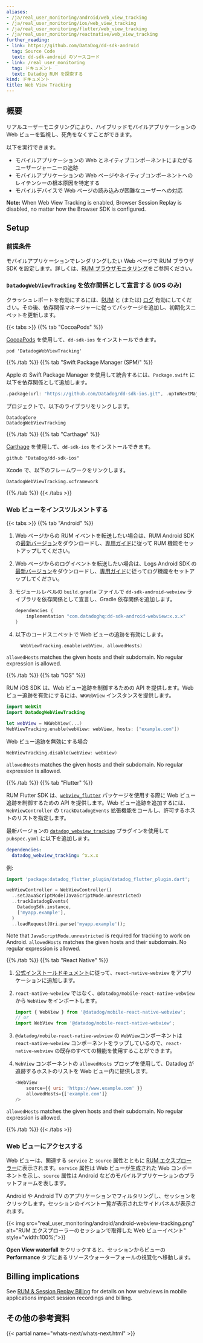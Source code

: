 ```yaml
---
aliases:
- /ja/real_user_monitoring/android/web_view_tracking
- /ja/real_user_monitoring/ios/web_view_tracking
- /ja/real_user_monitoring/flutter/web_view_tracking
- /ja/real_user_monitoring/reactnative/web_view_tracking
further_reading:
- link: https://github.com/DataDog/dd-sdk-android
  tag: Source Code
  text: dd-sdk-android のソースコード
- link: /real_user_monitoring
  tag: ドキュメント
  text: Datadog RUM を探索する
kind: ドキュメント
title: Web View Tracking
---
```


## 概要

リアルユーザーモニタリングにより、ハイブリッドモバイルアプリケーションの Web ビューを監視し、死角をなくすことができます。

以下を実行できます。

- モバイルアプリケーションの Web とネイティブコンポーネントにまたがるユーザージャーニーの追跡
- モバイルアプリケーションの Web ページやネイティブコンポーネントへのレイテンシーの根本原因を特定する
- モバイルデバイスで Web ページの読み込みが困難なユーザーへの対応

**Note:** When Web View Tracking is enabled, Browser Session Replay is disabled, no matter how the Browser SDK is configured.

## Setup

### 前提条件

モバイルアプリケーションでレンダリングしたい Web ページで RUM ブラウザ SDK を設定します。詳しくは、[RUM ブラウザモニタリング][1]をご参照ください。

### `DatadogWebViewTracking` を依存関係として宣言する (iOS のみ)

クラッシュレポートを有効にするには、[RUM][2] と (または) [ログ][3] 有効にしてください。その後、依存関係マネージャーに従ってパッケージを追加し、初期化スニペットを更新します。

{{< tabs >}}
{{% tab "CocoaPods" %}}

[CocoaPods][4] を使用して、`dd-sdk-ios` をインストールできます。
```
pod 'DatadogWebViewTracking'
```

[4]: https://cocoapods.org/

{{% /tab %}}
{{% tab "Swift Package Manager (SPM)" %}}

Apple の Swift Package Manager を使用して統合するには、`Package.swift` に以下を依存関係として追加します。
```swift
.package(url: "https://github.com/Datadog/dd-sdk-ios.git", .upToNextMajor(from: "2.0.0"))
```

プロジェクトで、以下のライブラリをリンクします。
```
DatadogCore
DatadogWebViewTracking
```

{{% /tab %}}
{{% tab "Carthage" %}}

[Carthage][5] を使用して、`dd-sdk-ios` をインストールできます。
```
github "DataDog/dd-sdk-ios"
```

Xcode で、以下のフレームワークをリンクします。
```
DatadogWebViewTracking.xcframework
```

[5]: https://github.com/Carthage/Carthage

{{% /tab %}}
{{< /tabs >}}

### Web ビューをインスツルメントする

{{< tabs >}}
{{% tab "Android" %}}

1. Web ページからの RUM イベントを転送したい場合は、RUM Android SDK の[最新バージョン][1]をダウンロードし、[専用ガイド][2]に従って RUM 機能をセットアップしてください。
2. Web ページからのログイベントを転送したい場合は、Logs Android SDK の[最新バージョン][3]をダウンロードし、[専用ガイド][4]に従ってログ機能をセットアップしてください。
3. モジュールレベルの `build.gradle` ファイルで `dd-sdk-android-webview` ライブラリを依存関係として宣言し、Gradle 依存関係を追加します。

    ```groovy
    dependencies {
        implementation "com.datadoghq:dd-sdk-android-webview:x.x.x"
    }
    ```

4. 以下のコードスニペットで Web ビューの追跡を有効にします。

   ```kotlin
     WebViewTracking.enable(webView, allowedHosts)
   ```

`allowedHosts` matches the given hosts and their subdomain. No regular expression is allowed.

[1]: https://search.maven.org/artifact/com.datadoghq/dd-sdk-android-rum
[2]: /ja/real_user_monitoring/android/?tab=kotlin#setup
[3]: https://search.maven.org/artifact/com.datadoghq/dd-sdk-android-logs
[4]: /ja/logs/log_collection/android/?tab=kotlin#setup

{{% /tab %}}
{{% tab "iOS" %}}

RUM iOS SDK は、Web ビュー追跡を制御するための API を提供します。Web ビュー追跡を有効にするには、`WKWebView` インスタンスを提供します。

```swift
import WebKit
import DatadogWebViewTracking

let webView = WKWebView(...)
WebViewTracking.enable(webView: webView, hosts: ["example.com"])
```

Web ビュー追跡を無効にする場合
```swift
WebViewTracking.disable(webView: webView)
```

`allowedHosts` matches the given hosts and their subdomain. No regular expression is allowed.

{{% /tab %}}
{{% tab "Flutter" %}}

RUM Flutter SDK は、[`webview_flutter`][1] パッケージを使用する際に Web ビュー追跡を制御するための API を提供します。Web ビュー追跡を追加するには、`WebViewController` の `trackDatadogEvents` 拡張機能をコールし、許可するホストのリストを指定します。

最新バージョンの [`datadog_webview_tracking`][2] プラグインを使用して `pubspec.yaml` に以下を追加します。
```yaml
dependencies:
  datadog_webview_tracking: ^x.x.x
```

例:

```dart
import 'package:datadog_flutter_plugin/datadog_flutter_plugin.dart';

webViewController = WebViewController()
  ..setJavaScriptMode(JavaScriptMode.unrestricted)
  ..trackDatadogEvents(
    DatadogSdk.instance,
    ['myapp.example'],
  )
  ..loadRequest(Uri.parse('myapp.example'));
```

Note that `JavaScriptMode.unrestricted` is required for tracking to work on Android.
`allowedHosts` matches the given hosts and their subdomain. No regular expression is allowed.


[1]: https://pub.dev/packages/webview_flutter
[2]: https://pub.dev/packages/datadog_webview_tracking

{{% /tab %}}
{{% tab "React Native" %}}

1. [公式インストールドキュメント][1]に従って、`react-native-webview` をアプリケーションに追加します。

2. `react-native-webview` ではなく、`@datadog/mobile-react-native-webview` から `WebView` をインポートします。

   ```javascript
   import { WebView } from '@datadog/mobile-react-native-webview';
   // or
   import WebView from '@datadog/mobile-react-native-webview';
   ```

3. `@datadog/mobile-react-native-webview` の `WebView`コンポーネントは `react-native-webview` コンポーネントをラップしているので、`react-native-webview` の既存のすべての機能を使用することができます。

4. `WebView` コンポーネントの `allowedHosts` プロップを使用して、Datadog が追跡するホストのリストを Web ビュー内に提供します。

   ```javascript
   <WebView
       source={{ uri: 'https://www.example.com' }}
       allowedHosts={['example.com']}
   />
   ```

`allowedHosts` matches the given hosts and their subdomain. No regular expression is allowed.

[1]: https://github.com/react-native-webview/react-native-webview/blob/master/docs/Getting-Started.md

{{% /tab %}}
{{< /tabs >}}

### Web ビューにアクセスする

Web ビューは、関連する `service` と `source` 属性とともに [RUM エクスプローラー][1]に表示されます。`service` 属性は Web ビューが生成された Web コンポーネントを示し、`source` 属性は Android などのモバイルアプリケーションのプラットフォームを表します。

Android や Android TV のアプリケーションでフィルタリングし、セッションをクリックします。セッションのイベント一覧が表示されたサイドパネルが表示されます。

{{< img src="real_user_monitoring/android/android-webview-tracking.png" alt="RUM エクスプローラーのセッションで取得した Web ビューイベント" style="width:100%;">}}

**Open View waterfall** をクリックすると、セッションからビューの **Performance** タブにあるリソースウォーターフォールの視覚化へ移動します。

[1]: https://app.datadoghq.com/rum/explorer

## Billing implications

See [RUM & Session Replay Billing][4] for details on how webviews in mobile applications impact session recordings and billing.

## その他の参考資料

{{< partial name="whats-next/whats-next.html" >}}

[1]: /ja/real_user_monitoring/browser/setup/#npm
[2]: /ja/real_user_monitoring/ios/
[3]: https://docs.datadoghq.com/ja/logs/log_collection/ios
[4]: /ja/account_management/billing/rum/#how-do-webviews-in-mobile-applications-impact-session-recordings-and-billing